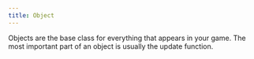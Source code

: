 ```yaml
---
title: Object
---
```



Objects are the base class for everything that appears in your game. The most important part of an object is usually the update function.



